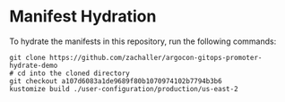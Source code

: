 # Manifest Hydration

To hydrate the manifests in this repository, run the following commands:

```shell
git clone https://github.com/zachaller/argocon-gitops-promoter-hydrate-demo
# cd into the cloned directory
git checkout a107d6083a1de9689f80b1070974102b7794b3b6
kustomize build ./user-configuration/production/us-east-2
```

